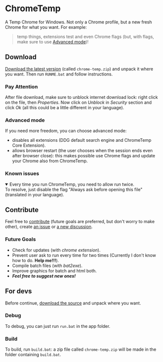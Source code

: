 # ChromeTemp
A Temp Chrome for Windows. Not only a Chrome profile, but a new fresh Chrome for what you want. For example:
> temp things, extensions test and even Chrome flags (but, with flags, make sure to use [Advanced mode](#advanced-mode))!

## Download
[Download the latest version](https://github.com/Bellisario/ChromeTemp/releases/latest/) (called `chrome-temp.zip`) and unpack it where you want. Then run `RUNME.bat` and follow instructions.
### Pay Attention
After file download, make sure to unblock internet download lock: right click on the file, then _Properties_. Now click on _Unblock_ in _Security_ section and click _Ok_ (all this could be a little different in your language).
### Advanced mode
If you need more freedom, you can choose advanced mode:
- disables all extensions (DDG default search engine and ChromeTemp Core Extension).
- allows browser restart (the user chooses when the session ends even after browser close): this makes possible use Chrome flags and update your Chrome also from ChromeTemp.
### Known issues
<details open>
<summary>Every time you run ChromeTemp, you need to allow run twice.</summary>
To resolve, just disable the flag "Always ask before opening this file" (translated in your language).
</details>

## Contribute
Feel free to [contribute](https://github.com/Bellisario/ChromeTemp/pulls) (future goals are preferred, but don't worry to make other), create [an issue](https://github.com/Bellisario/ChromeTemp/issues) or [a new discussion](https://github.com/Bellisario/ChromeTemp/discussions).
### Future Goals
- Check for updates (with _chrome extension_).
- Prevent user ask to run every time for two times (Currently I don't know how to do. **Help me!!!**).
- Compile batch files (with _bat2exe_).
- Improve graphics for batch and html both.
- **_Feel free to suggest new ones!_**

## For devs
Before continue, [download the source](https://github.com/Bellisario/ChromeTemp/archive/refs/heads/main.zip) and unpack where you want.
### Debug
To debug, you can just run `run.bat` in the app folder.
### Build
To build, run `build.bat`: a zip file called `chrome-temp.zip` will be made in the folder containing `build.bat`.
